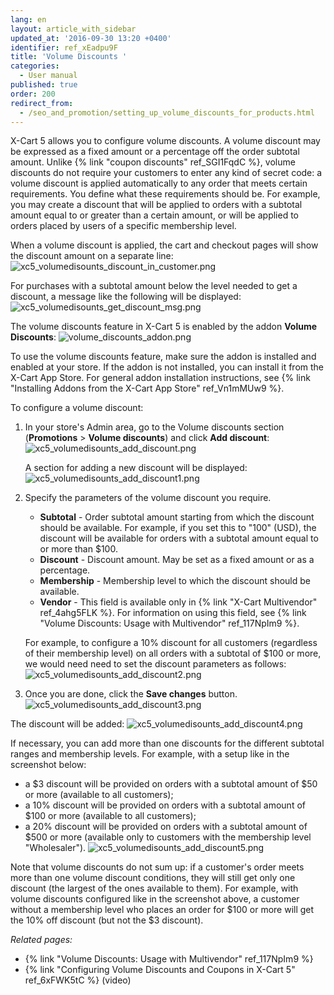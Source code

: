 ```yaml
---
lang: en
layout: article_with_sidebar
updated_at: '2016-09-30 13:20 +0400'
identifier: ref_xEadpu9F
title: 'Volume Discounts '
categories:
  - User manual
published: true
order: 200
redirect_from:
  - /seo_and_promotion/setting_up_volume_discounts_for_products.html
---
```


X-Cart 5 allows you to configure volume discounts. A volume discount may be expressed as a fixed amount or a percentage off the order subtotal amount. Unlike {% link "coupon discounts" ref_SGI1FqdC %}, volume discounts do not require your customers to enter any kind of secret code: a volume discount is applied automatically to any order that meets certain requirements. You define what these requirements should be. For example, you may create a discount that will be applied to orders with a subtotal amount equal to or greater than a certain amount, or will be applied to orders placed by users of a specific membership level.

When a volume discount is applied, the cart and checkout pages will show the discount amount on a separate line:
![xc5_volumedisounts_discount_in_customer.png]({{site.baseurl}}/attachments/ref_xEadpu9F/xc5_volumedisounts_discount_in_customer.png)

For purchases with a subtotal amount below the level needed to get a discount, a message like the following will be displayed:
![xc5_volumedisounts_get_discount_msg.png]({{site.baseurl}}/attachments/ref_xEadpu9F/xc5_volumedisounts_get_discount_msg.png)

The volume discounts feature in X-Cart 5 is enabled by the addon **Volume Discounts**:
![volume_discounts_addon.png]({{site.baseurl}}/attachments/ref_xEadpu9F/volume_discounts_addon.png)

To use the volume discounts feature, make sure the addon is installed and enabled at your store. If the addon is not installed, you can install it from the X-Cart App Store. For general addon installation instructions, see {% link "Installing Addons from the X-Cart App Store" ref_Vn1mMUw9 %}.

To configure a volume discount:

1.  In your store's Admin area, go to the Volume discounts section (**Promotions** > **Volume discounts**) and click **Add discount**:
    ![xc5_volumedisounts_add_discount.png]({{site.baseurl}}/attachments/ref_xEadpu9F/xc5_volumedisounts_add_discount.png)
    
    A section for adding a new discount will be displayed:
    ![xc5_volumedisounts_add_discount1.png]({{site.baseurl}}/attachments/ref_xEadpu9F/xc5_volumedisounts_add_discount1.png)
    
2.  Specify the parameters of the volume discount you require.
    
    * **Subtotal** - Order subtotal amount starting from which the discount should be available. For example, if you set this to "100" (USD), the discount will be available for orders with a subtotal amount equal to or more than $100.
    * **Discount** - Discount amount. May be set as a fixed amount or as a percentage.
    * **Membership** - Membership level to which the discount should be available.
    * **Vendor** - This field is available only in {% link "X-Cart Multivendor" ref_4ahg5FLK %}. For information on using this field, see {% link "Volume Discounts: Usage with Multivendor" ref_117NpIm9 %}.
    
    For example, to configure a 10% discount for all customers (regardless of their membership level) on all orders with a subtotal of $100 or more, we would need need to set the discount parameters as follows:
    ![xc5_volumedisounts_add_discount2.png]({{site.baseurl}}/attachments/ref_xEadpu9F/xc5_volumedisounts_add_discount2.png)
    
3.  Once you are done, click the **Save changes** button.
    ![xc5_volumedisounts_add_discount3.png]({{site.baseurl}}/attachments/ref_xEadpu9F/xc5_volumedisounts_add_discount3.png)

The discount will be added:
![xc5_volumedisounts_add_discount4.png]({{site.baseurl}}/attachments/ref_xEadpu9F/xc5_volumedisounts_add_discount4.png)

If necessary, you can add more than one discounts for the different subtotal ranges and membership levels. For example, with a setup like in the screenshot below:
   * a $3 discount will be provided on orders with a subtotal amount of $50 or more (available to all customers);
   * a 10% discount will be provided on orders with a subtotal amount of $100 or more (available to all customers);
   *  a 20% discount will be provided on orders with a subtotal amount of $500 or more (available only to customers with the membership level "Wholesaler").
![xc5_volumedisounts_add_discount5.png]({{site.baseurl}}/attachments/ref_xEadpu9F/xc5_volumedisounts_add_discount5.png)

Note that volume discounts do not sum up: if a customer's order meets more than one volume discount conditions, they will still get only one discount (the largest of the ones available to them). For example, with volume discounts configured like in the screenshot above, a customer without a membership level who places an order for $100 or more will get the 10% off discount (but not the $3 discount).

_Related pages:_

   * {% link "Volume Discounts: Usage with Multivendor" ref_117NpIm9 %}
   * {% link "Configuring Volume Discounts and Coupons in X-Cart 5" ref_6xFWK5tC %} (video)
